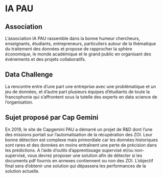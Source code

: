 # IA PAU


## Association 

L’association IA PAU rassemble dans la bonne humeur chercheurs, enseignants, étudiants, entrepreneurs, particuliers autour de la thématique du traitement des données et propose de rapprocher la sphère économique, le monde académique et le grand public en organisant des événements et des projets collaboratifs.

## Data Challenge

La rencontre entre d’une part une entreprise avec une problématique et un jeu de données, et d’autre part plusieurs équipes d’étudiants de toute la francophonie qui s’affrontent sous la tutelle des experts en data science de l’organisation.

## Sujet proposé par Cap Gemini

En 2019, le site de Capgemini PAU a démarré un projet de R&D dont l’une des missions portait sur l’automatisation de la récupération des ZOI. Leur bonne détection est complexe mais primordiale car les données historiques sont rares et des données en moins entraînent une perte de précision dans les prédictions. A l’aide d’outils d’apprentissage supervisé et/ou non-supervisé, vous devrez proposer une solution afin de détecter si les documents pdf fournis en annexes contiennent ou non des ZOI. L’objectif final sera d’obtenir une solution qui dépassera les performances de la solution actuelle.

